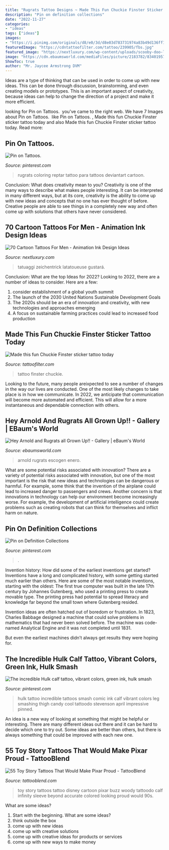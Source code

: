 ```yaml
---
title: "Rugrats Tattoo Designs ~ Made This Fun Chuckie Finster Sticker Tattoo Today"
description: "Pin on definition collections"
date: "2022-11-27"
categories:
- "ideas"
tags: ["ideas"]
images:
- "https://i.pinimg.com/originals/d8/e0/3d/d8e03d783731974a83b49d136ff114c7.png"
featuredImage: "https://cdntattoofilter.com/tattoo/239905/fbs.jpg"
featured_image: "https://nextluxury.com/wp-content/uploads/scooby-doo-leg-calf-cartoon-male-tattoo.jpg"
image: "https://cdn.ebaumsworld.com/mediaFiles/picture/2183782/83401957.jpg"
ShowToc: true
author: "Mr. Jaycee Armstrong DVM"
---
```



Ideas are a type of thinking that can be used in order to come up with new ideas. This can be done through discussion, brainstorming, and even creating models or prototypes. This is an important aspect of creativity, because ideas can help to change the direction of a project and make it more efficient.

	

		
looking for Pin on Tattoos. ️ you've came to the right web. We have 7 Images about Pin on Tattoos. ️ like Pin on Tattoos. ️, Made this fun Chuckie Finster sticker tattoo today and also Made this fun Chuckie Finster sticker tattoo today. Read more:
		
    
## Pin On Tattoos. ️

<img loading=lazy src="https://i.pinimg.com/originals/d7/e6/53/d7e65367e33398211b8f1bd60149d3a7.jpg" onerror="this.onerror=null;this.src='https://tse1.mm.bing.net/th?id=OIP.P88dJOULxQmeIVL8QrjboAHaJO&amp;pid=15.1';" alt="Pin on Tattoos. ️">

_Source: pinterest.com_

>rugrats coloring reptar tattoo para tattoos deviantart cartoon. 

	

Conclusion: What does creativity mean to you?
Creativity is one of the many ways to describe what makes people interesting. It can be interpreted in many different ways, but at its core, creativity is the ability to come up with new ideas and concepts that no one has ever thought of before. Creative people are able to see things in a completely new way and often come up with solutions that others have never considered.

    
## 70 Cartoon Tattoos For Men - Animation Ink Design Ideas

<img loading=lazy src="https://nextluxury.com/wp-content/uploads/scooby-doo-leg-calf-cartoon-male-tattoo.jpg" onerror="this.onerror=null;this.src='https://tse3.mm.bing.net/th?id=OIP.rlLahOVi30mbP5jnBQXtTwHaKA&amp;pid=15.1';" alt="70 Cartoon Tattoos For Men - Animation Ink Design Ideas">

_Source: nextluxury.com_

>tatuaggi zeichentrick latatoueuse gustará. 

	

Conclusion: What are the top Ideas for 2022?
Looking to 2022, there are a number of ideas to consider. Here are a few: 
1. consider establishment of a global youth summit 
2. The launch of the 2030 United Nations Sustainable Development Goals 
3. The 2020s should be an era of innovation and creativity, with new technologies and approaches emerging 
4. A focus on sustainable farming practices could lead to increased food production 

    
## Made This Fun Chuckie Finster Sticker Tattoo Today

<img loading=lazy src="https://cdntattoofilter.com/tattoo/239905/fbs.jpg" onerror="this.onerror=null;this.src='https://tse2.mm.bing.net/th?id=OIP.A11w0pgzTNf8AVLfp2BG2wHaD4&amp;pid=15.1';" alt="Made this fun Chuckie Finster sticker tattoo today">

_Source: tattoofilter.com_

>tattoo finster chuckie. 

	

Looking to the future, many people areixpected to see a number of changes in the way our lives are conducted. One of the most likely changes to take place is in how we communicate. In 2022, we anticipate that communication will become more automated and efficient. This will allow for a more instantaneous and dependable connection with others.

    
## Hey Arnold And Rugrats All Grown Up!! - Gallery | EBaum&#039;s World

<img loading=lazy src="https://cdn.ebaumsworld.com/mediaFiles/picture/2183782/83401957.jpg" onerror="this.onerror=null;this.src='https://tse1.mm.bing.net/th?id=OIP.j24AbZa2bAoB50X3uKEZiAHaFp&amp;pid=15.1';" alt="Hey Arnold and Rugrats all Grown Up!! - Gallery | eBaum&#039;s World">

_Source: ebaumsworld.com_

>arnold rugrats escogen enero. 

	

What are some potential risks associated with innovation?
There are a variety of potential risks associated with innovation, but one of the most important is the risk that new ideas and technologies can be dangerous or harmful. For example, some think that the invention of the airplane could lead to increased danger to passengers and crews. Another concern is that innovations in technology can help our environment become increasingly worse. For example, the development of artificial intelligence could create problems such as creating robots that can think for themselves and inflict harm on nature.

    
## Pin On Definition Collections

<img loading=lazy src="https://i.pinimg.com/originals/d8/e0/3d/d8e03d783731974a83b49d136ff114c7.png" onerror="this.onerror=null;this.src='https://tse4.mm.bing.net/th?id=OIP.JRvtfnYYLHaswRw1dUyUcQHaLH&amp;pid=15.1';" alt="Pin on Definition Collections">

_Source: pinterest.com_

>. 

	

Invention history: How did some of the earliest inventions get started?
Inventions have a long and complicated history, with some getting started much earlier than others. Here are some of the most notable inventions, starting with the oldest:
The first true computer was built in the late 17th century by Johannes Gutenberg, who used a printing press to create movable type. The printing press had potential to spread literacy and knowledge far beyond the small town where Gutenberg resided.

Invention ideas are often hatched out of boredom or frustration. In 1823, Charles Babbage designed a machine that could solve problems in mathematics that had never been solved before. The machine was code-named Analytical Engine and it was not completed until 1831.

But even the earliest machines didn’t always get results they were hoping for.

    
## The Incredible Hulk Calf Tattoo, Vibrant Colors, Green Ink, Hulk Smash

<img loading=lazy src="https://i.pinimg.com/originals/d0/40/30/d0403094aba98d75438531613190f657.jpg" onerror="this.onerror=null;this.src='https://tse4.mm.bing.net/th?id=OIP.ItCN_q_Xdi08-L98mhi0KQAAAA&amp;pid=15.1';" alt="The incredible Hulk calf tattoo, vibrant colors, green ink, hulk smash">

_Source: pinterest.com_

>hulk tattoo incredible tattoos smash comic ink calf vibrant colors leg smashing thigh candy cool tattoodo stevenson april impressive pinned. 

	

An idea is a new way of looking at something that might be helpful or interesting. There are many different ideas out there and it can be hard to decide which one to try out. Some ideas are better than others, but there is always something that could be improved with each new one.

    
## 55 Toy Story Tattoos That Would Make Pixar Proud - TattooBlend

<img loading=lazy src="https://tattooblend.com/wp-content/uploads/2015/11/toy-story-tattoos.jpg" onerror="this.onerror=null;this.src='https://tse3.mm.bing.net/th?id=OIP.uTNvmQpUf6SKFqbZH8i-lQHaHa&amp;pid=15.1';" alt="55 Toy Story Tattoos That Would Make Pixar Proud - TattooBlend">

_Source: tattooblend.com_

>toy story tattoos tattoo disney cartoon pixar buzz woody tattoodo calf infinity sleeve beyond accurate colored looking proud would 90s. 

	

What are some ideas?
1. Start with the beginning. What are some ideas? 
2. think outside the box 
3. come up with new ideas 
4. come up with creative solutions 
5. come up with creative ideas for products or services 
6. come up with new ways to make money 

